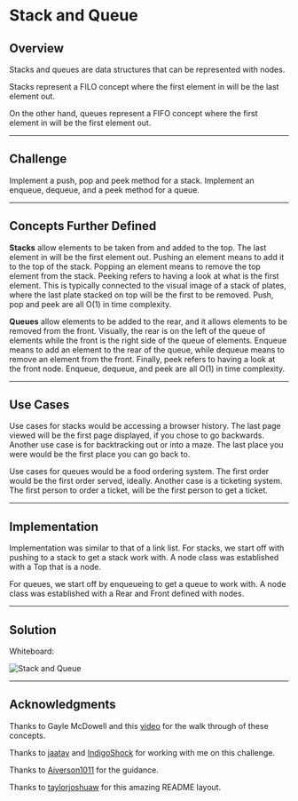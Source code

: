 # Stack and Queue

## Overview
Stacks and queues are data structures that can be represented with nodes.

Stacks represent a FILO concept where the 
first element in will be the last element out.

On the other hand, queues represent a FIFO concept where the 
first element in will be the first element out.

---

## Challenge
Implement a push, pop and peek method for a stack.
Implement an enqueue, dequeue, and a peek method for a queue.

---


## Concepts Further Defined
**Stacks** allow elements to be taken from and added to the top.
The last element in will be the first element out.
Pushing an element means to add it to the top of the stack.
Popping an element means to remove the top element from the stack.
Peeking refers to having a look at what is the first element.
This is typically connected to the visual image of a stack of plates,
where the last plate stacked on top will be the first to be removed.
Push, pop and peek are all O(1) in time complexity.

**Queues** allow elements to be added to the rear, and it 
allows elements to be removed from the front.  Visually, the rear 
is on the left of the queue of elements while the front is the 
right side of the queue of elements.  Enqueue means to add an element
to the rear of the queue, while dequeue means to remove an element
from the front.  Finally,  peek refers to having a look at the front
node.  Enqueue, dequeue, and peek are all O(1) in time complexity.

---

## Use Cases
Use cases for stacks would be accessing a browser history.  The last page
viewed will be the first page displayed, if you chose to go backwards.
Another use case is for backtracking out or into a maze.  The last place you were
would be the first place you can go back to.

Use cases for queues would be a food ordering system.
The first order would be the first order served, ideally.
Another case is a ticketing system. The first person to order a ticket,
will be the first person to get a ticket.

---

## Implementation
Implementation was similar to that of a link list.
For stacks, we start off with pushing to a stack to get a stack work with.
A node class was established with a Top that is a node.

For queues, we start off by enqueueing to get a queue to work with.
A node class was established with a Rear and Front defined with nodes.

---

## Solution

Whiteboard:

![Stack and Queue](/assets/stackAndQueue.jpg)

---

## Acknowledgments
Thanks to Gayle McDowell and this [video](https://www.youtube.com/watch?v=wjI1WNcIntg) for the walk through of these concepts.

Thanks to [jaatay](https://github.com/jaatay) and [IndigoShock](https://github.com/IndigoShock) for working with me on this challenge.

Thanks to [Aiverson1011](https://github.com/Aiverson1011) for the guidance.

Thanks to [taylorjoshuaw](https://github.com/taylorjoshuaw) 
for this amazing README layout.

